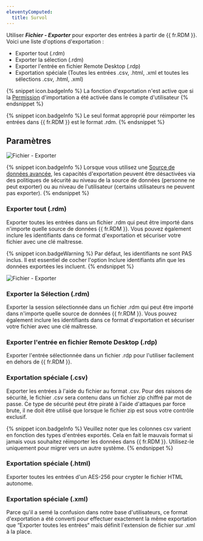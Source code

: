 ```yaml
---
eleventyComputed:
  title: Survol
---
```

Utiliser ***Fichier - Exporter*** pour exporter des entrées à partir de {{ fr.RDM }}. Voici une liste d'options d'exportation :  

* Exporter tout (.rdm) 
* Exporter la sélection (.rdm) 
* Exporter l'entrée en fichier Remote Desktop (.rdp) 
* Exportation spéciale (Toutes les entrées .csv, .html, .xml et toutes les sélections .csv, .html, .xml) 

{% snippet icon.badgeInfo %}
La fonction d'exportation n'est active que si la [Permission](/fr/rdm/mac/commands/administration/user-management/permissions/) d'importation a été activée dans le compte d'utilisateur 
{% endsnippet %}
 
{% snippet icon.badgeInfo %}
Le seul format approprié pour réimporter les entrées dans {{ fr.RDM }} est le format .rdm. 
{% endsnippet %}
 
## Paramètres 

![Fichier - Exporter](https://webdevolutions.azureedge.net/docs/fr/rdm/mac/clip4028.png) 

{% snippet icon.badgeInfo %}
Lorsque vous utilisez une [Source de données avancée](/fr/rdm/mac/data-sources/data-sources-types/advanced-data-sources/), les capacités d'exportation peuvent être désactivées via des politiques de sécurité au niveau de la source de données (personne ne peut exporter) ou au niveau de l'utilisateur (certains utilisateurs ne peuvent pas exporter).
{% endsnippet %}


 
### Exporter tout (.rdm) 

Exporter toutes les entrées dans un fichier .rdm qui peut être importé dans n'importe quelle source de données {{ fr.RDM }}. Vous pouvez également inclure les identifiants dans ce format d'exportation et sécuriser votre fichier avec une clé maîtresse. 

{% snippet icon.badgeWarning %} 
Par défaut, les identifiants ne sont PAS inclus. Il est essentiel de cocher l'option Inclure identifiants afin que les données exportées les incluent. 
{% endsnippet %}
 
![Fichier - Exporter](https://webdevolutions.azureedge.net/docs/fr/rdm/mac/clip4028.png) 

### Exporter la Sélection (.rdm) 

Exporter la session sélectionnée dans un fichier .rdm qui peut être importé dans n'importe quelle source de données {{ fr.RDM }}. Vous pouvez également inclure les identifiants dans ce format d'exportation et sécuriser votre fichier avec une clé maîtresse. 

### Exporter l'entrée en fichier Remote Desktop (.rdp) 

Exporter l'entrée sélectionnée dans un fichier .rdp pour l'utiliser facilement en dehors de {{ fr.RDM }}. 

### Exportation spéciale (.csv) 

Exporter les entrées à l'aide du fichier au format .csv. Pour des raisons de sécurité, le fichier .csv sera contenu dans un fichier zip chiffré par mot de passe. Ce type de sécurité peut être piraté à l'aide d'attaques par force brute, il ne doit être utilisé que lorsque le fichier zip est sous votre contrôle exclusif. 

{% snippet icon.badgeInfo %}
Veuillez noter que les colonnes csv varient en fonction des types d'entrées exportés. Cela en fait le mauvais format si jamais vous souhaitez réimporter les données dans {{ fr.RDM }}. Utilisez-le uniquement pour migrer vers un autre système. 
{% endsnippet %}
 
### Exportation spéciale (.html) 

Exporter toutes les entrées d'un AES-256 pour crypter le fichier HTML autonome. 

### Exportation spéciale (.xml) 

Parce qu'il a semé la confusion dans notre base d'utilisateurs, ce format d'exportation a été converti pour effectuer exactement la même exportation que “Exporter toutes les entrées“ mais définit l'extension de fichier sur .xml à la place. 

